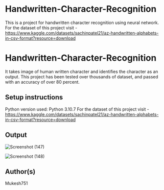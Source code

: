 # Handwritten-Character-Recognition
This is a project for handwritten character recognition using neural network.
For the dataset of this project visit - https://www.kaggle.com/datasets/sachinpatel21/az-handwritten-alphabets-in-csv-format?resource=download

# Handwritten-Character-Recognition

It takes image of human written character and identifies the character as an output.
This project has been tested over thousands of dataset, and passed with an accuracy of over 80 percent.

## Setup instructions

Python version used: Python 3.10.7
For the dataset of this project visit - https://www.kaggle.com/datasets/sachinpatel21/az-handwritten-alphabets-in-csv-format?resource=download

## Output
![Screenshot (147)](https://github.com/Mukesh751/Amazing-Python-Scripts/assets/91366697/6b592ea9-5046-4222-8b6e-0b4703518fcd)

![Screenshot (148)](https://github.com/Mukesh751/Amazing-Python-Scripts/assets/91366697/5c0a87b2-433f-41cd-aab5-06818e6fb313)

## Author(s)

Mukesh751

